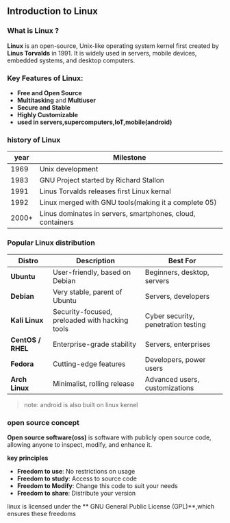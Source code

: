 ## Introduction to Linux
### What is Linux ?

**Linux** is an open-source, Unix-like operating system kernel first created by **Linus Torvalds** in 1991.
It is widely used in servers, mobile devices, embedded systems, and desktop computers.
### Key Features of Linux:
- **Free and Open Source**
- **Multitasking** and **Multiuser**
- **Secure and Stable**
- **Highly Customizable**
- **used in servers,supercomputers,IoT,mobile(android)**

### history of Linux
|year|Milestone |
|----------|--------------|
|1969|Unix development |
|1983|GNU Project started by Richard Stallon|
|1991|Linus Torvalds releases first Linux kernal|
|1992|Linux merged with GNU tools(making it a complete 05)|
|2000+|Linus dominates in servers, smartphones, cloud, containers|

### Popular Linux distribution

| Distro | Description | Best For |
|---------|--------------|----------|
| **Ubuntu** | User-friendly, based on Debian | Beginners, desktop, servers |
| **Debian** | Very stable, parent of Ubuntu | Servers, developers |
| **Kali Linux** | Security-focused, preloaded with hacking tools | Cyber security, penetration testing |
| **CentOS / RHEL** | Enterprise-grade stability | Servers, enterprises |
| **Fedora** | Cutting-edge features | Developers, power users |
| **Arch Linux** | Minimalist, rolling release | Advanced users, customizations |
>note: android is also built on linux kernel

### open source concept
**Open source software(oss)** is software with publicly open source code, allowing anyone to inspect, modify, and enhance it.

**key principles**
- **Freedom to use**: No restrictions on usage
- **Freedom to study**: Access to source code
- **Freedom to Modify**: Change this code to suit your needs
- **Freedom to share**: Distribute your version

linux is licensed under the **  GNU General Public License (GPL)**,which ensures these freedoms
